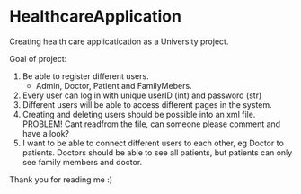 # HealthcareApplication

Creating health care applicatication as a University project.

Goal of project:
  1. Be able to register different users.
      - Admin, Doctor, Patient and FamilyMebers.
  2. Every user can log in with unique userID (int) and password (str)
  3. Different users will be able to access different pages in the system.
  4. Creating and deleting users should be possible into an xml file.
      PROBLEM! Cant readfrom the file, can someone please comment and have a look?
  5. I want to be able to connect different users to each other, eg Doctor to patients.
      Doctors should be able to see all patients, but patients can only see family members and doctor.
      
      
  Thank you for reading me :)
      
      
